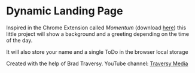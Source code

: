 # Dynamic Landing Page
Inspired in the Chrome Extension called _Momentum_ (download [here](https://chrome.google.com/webstore/detail/momentum/laookkfknpbbblfpciffpaejjkokdgca?hl=en)) this little project will show a background and a greeting depending on the time of the day.

It will also store your name and a single ToDo in the browser local storage

Created with the help of Brad Traversy. YouTube channel: [Traversy Media](https://www.youtube.com/channel/UC29ju8bIPH5as8OGnQzwJyA)